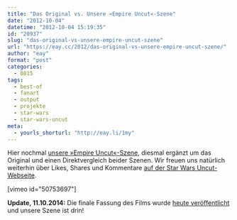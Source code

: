 ```yaml
---
title: "Das Original vs. Unsere »Empire Uncut«-Szene"
date: "2012-10-04"
datetime: "2012-10-04 15:19:35"
id: "20937"
slug: "das-original-vs-unsere-empire-uncut-szene"
url: "https://eay.cc/2012/das-original-vs-unsere-empire-uncut-szene/"
author: "eay"
format: "post"
categories:
  - 0815
tags:
  - best-of
  - fanart
  - output
  - projekte
  - star-wars
  - star-wars-uncut
meta:
  - yourls_shorturl: "http://eay.li/1my"
---
```


Hier nochmal [unsere »Empire Uncut«-Szene](//eay.cc/2012/unsere-empire-uncut-szene/), diesmal ergänzt um das Original und einen Direktvergleich beider Szenen. Wir freuen uns natürlich weiterhin über Likes, Shares und Kommentare [auf der Star Wars Uncut-Webseite](http://www.starwarsuncut.com/scene/1191).

\[vimeo id="50753697"\]

**Update, 11.10.2014:** Die finale Fassung des Films wurde [heute veröffentlicht](//eay.cc/2014/the-empire-strikes-back-uncut/) und unsere Szene ist drin!
